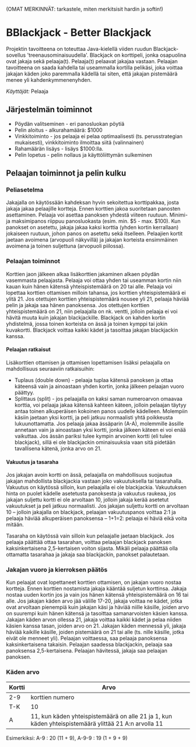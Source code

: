 (OMAT MERKINNÄT: tarkastele, miten merkitsisit hardin ja softin!)

# BBlackjack - Better Blackjack
Projektin tavoitteena on toteuttaa Java-kielellä viiden ruudun Blackjack-sovellus 'treenausominaisuudella'. Blackjack on korttipeli,
jonka osapuolina ovat jakaja sekä pelaaja(t). Pelaaja(t) pelaavat jakajaa vastaan. Pelaajan tavoitteena on
saada kahdella tai useammalla kortilla pelikäsi, joka voittaa jakajan käden joko paremmalla kädellä tai siten, että
jakajan pistemäärä menee yli kahdenkymmenenyhden.

*Käyttäjät:* Pelaaja

## Järjestelmän toiminnot
* Pöydän valitseminen - eri panosluokan pöytiä
* Pelin aloitus - alkurahamäärä: $1000
* Vinkkitoiminto - jos pelaaja ei pelaa optimaalisesti (ts. perusstrategian mukaisesti), vinkkitoiminto ilmoittaa siitä (valinnainen)
* Rahamäärän lisäys - lisäys $1000:lla.
* Pelin lopetus - pelin nollaus ja käyttöliittymän sulkeminen

## Pelaajan toiminnot ja pelin kulku
### Peliasetelma
Jakajalla on käytössään kahdeksan hyvin sekoitettua korttipakkaa, josta jakaja jakaa pelaajille kortteja.
Ennen korttien jakoa suoritetaan panosten asettaminen. Pelaaja voi asettaa panoksen yhdestä viiteen ruutuun.
Minimi- ja maksimipanos riippuu panosluokasta (esim. min. $5 - max. $100). Kun panokset on asetettu, jakaja jakaa kaksi
korttia (yhden kortin kerrallaan) jokaiseen ruutuun, johon panos on asetettu sekä itselleen. Pelaajien kortit jaetaan
avoimena (arvopuoli näkyvillä) ja jakajan korteista ensimmäinen avoimena ja toinen suljettuna (arvopuoli piilossa).

### Pelaajan toiminnot
Korttien jaon jälkeen alkaa lisäkorttien jakaminen alkaen pöydän vasemmasta pelaajasta. Pelaaja voi ottaa yhden tai useamman kortin
niin kauan kuin hänen kätensä yhteispistemäärä on 20 tai alle. Pelaaja voi lopettaa korttien ottamisen milloin tahansa,
jos korttien yhteispistemäärä ei ylitä 21. Jos otettujen korttien yhteispistemäärä nousee yli 21, pelaaja häviää pelin ja jakaja
saa hänen panoksensa. Jos otettujen korttien yhteispistemäärä on 21, niin pelaajalla on nk. ventti, jolloin pelaaja ei voi hävitä muuta kuin jakajan blackjackille. Blackjack on kahden kortin yhdistelmä, jossa toinen korteista on ässä ja toinen kymppi
tai jokin kuvakortti. Blackjack voittaa kaikki kädet ja tasoittaa jakajan blackjackin kanssa.

#### Pelaajan ratkaisut
Lisäkorttien ottamisen ja ottamisen lopettamisen lisäksi pelaajalla on mahdollisuus seuraaviin ratkaisuihin:
* Tuplaus (double down) - pelaaja tuplaa kätensä panoksen ja ottaa käteensä vain ja ainoastaan yhden kortin, jonka jälkeen pelaajan
vuoro päättyy.
* Splittaus (split) - jos pelaajalla on kaksi saman numeroarvon omaavaa korttia, voi pelaaja jakaa kätensä kahteen käteen, jolloin
pelaajan täytyy antaa toinen alkuperäisen kokoinen panos uudelle kädelleen. Molempiin käsiin jaetaan yksi kortti, ja peli jatkuu
normaalisti yhtä poikkeusta lukuunottamatta. Jos pelaaja jakaa ässäparin (A-A), molemmille ässille annetaan vain ja ainoastaan yksi
kortti, jonka jälkeen käteen ei voi enää vaikuttaa. Jos ässän pariksi tulee kympin arvoinen kortti (eli tulee blackjack), sillä ei ole
blackjackin ominaisuuksia vaan sitä pidetään tavallisena kätenä, jonka arvo on 21.

#### Vakuutus ja tasaraha
Jos jakajan avoin kortti on ässä, pelaajalla on mahdollisuus suojautua jakajan mahdollista blackjackia vastaan joko vakuutuksella tai
tasarahalla. Vakuutus on käytössä silloin, kun pelaajalla ei ole blackjackia. Vakuutuksen hinta on puolet kädelle asetetusta panoksesta
ja vakuutus raukeaa, jos jakajan suljettu kortti ei ole arvoltaan 10, jolloin jakaja kerää asetetut vakuutukset ja peli jatkuu normaalisti.
Jos jakajan suljettu kortti on arvoltaan 10 – jolloin jakajalla on blackjack, pelaajan vakuutuspanos voittaa 2:1 ja pelaaja häviää
alkuperäisen panoksensa – 1+1=2: pelaaja ei häviä eikä voita mitään.

Tasaraha on käytössä vain silloin kun pelaajalle jaetaan blackjack. Jos pelaaja päättää ottaa tasarahan, voittaa pelaajan blackjack
panoksen kaksinkertaisena 2,5-kertaisen voiton sijasta. Mikäli pelaaja päättää olla ottamatta tasarahaa ja jakaja saa blackjackin,
panokset palautetaan.

### Jakajan vuoro ja kierroksen päätös
Kun pelaajat ovat lopettaneet korttien ottamisen, on jakajan vuoro nostaa kortteja. Ennen korttien nostamista jakaja kääntää suljetun
korttinsa. Jakaja nostaa uuden kortin jos ja vain jos hänen kätensä yhteispistemäärä on 16 tai alle. Jos jakajan käden arvo jää välille
17-20, jakaja voittaa ne kädet, jotka ovat arvoltaan pienempiä kuin jakajan käsi ja häviää niille käsille, joiden arvo on suurempi kuin
hänen kätensä ja tasoittaa samanarvoisten käsien kanssa. Jakajan käden arvon ollessa 21, jakaja voittaa kaikki kädet ja pelaa niiden käsien
kanssa tasan, joiden arvo on 21. Jakajan käden mennessä yli, jakaja häviää kaikille käsille, joiden pistemäärä on 21 tai alle (ts.
nille käsille, jotka eivät ole menneet yli). Pelaajan voittaessa, saa pelaaja panoksensa kaksinkertaisena takaisin. Pelaajan saadessa
blackjackin, pelaaja saa panoksensa 2,5-kertaisena. Pelaajan hävitessä, jakaja saa pelaajan panoksen.

### Käden arvo

Kortti | Arvo 
-------|----------------------------------------------
2-9    | korttien numero
T-K    | 10
A      | 11, kun käden yhteispistemäärä on alle 21 ja 1, kun käden yhteispistemäärä ylittää 21 A:n arvolla 11

Esimerkiksi: A-9 : 20 (11 + 9), A-9-9 : 19 (1 + 9 + 9)
